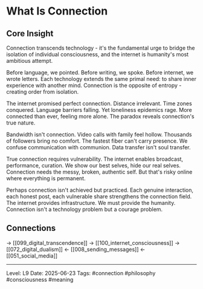 # What Is Connection

## Core Insight
Connection transcends technology - it's the fundamental urge to bridge the isolation of individual consciousness, and the internet is humanity's most ambitious attempt.

Before language, we pointed. Before writing, we spoke. Before internet, we wrote letters. Each technology extends the same primal need: to share inner experience with another mind. Connection is the opposite of entropy - creating order from isolation.

The internet promised perfect connection. Distance irrelevant. Time zones conquered. Language barriers falling. Yet loneliness epidemics rage. More connected than ever, feeling more alone. The paradox reveals connection's true nature.

Bandwidth isn't connection. Video calls with family feel hollow. Thousands of followers bring no comfort. The fastest fiber can't carry presence. We confuse communication with communion. Data transfer isn't soul transfer.

True connection requires vulnerability. The internet enables broadcast, performance, curation. We show our best selves, hide our real selves. Connection needs the messy, broken, authentic self. But that's risky online where everything is permanent.

Perhaps connection isn't achieved but practiced. Each genuine interaction, each honest post, each vulnerable share strengthens the connection field. The internet provides infrastructure. We must provide the humanity. Connection isn't a technology problem but a courage problem.

## Connections
→ [[099_digital_transcendence]]
→ [[100_internet_consciousness]]
→ [[072_digital_dualism]]
← [[008_sending_messages]]
← [[051_social_media]]

---
Level: L9
Date: 2025-06-23
Tags: #connection #philosophy #consciousness #meaning